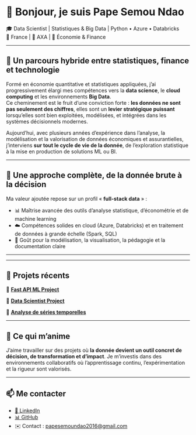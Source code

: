# 👋 Bonjour, je suis Pape Semou Ndao

🎓 Data Scientist | Statistiques & Big Data | Python • Azure • Databricks  
📍 France | 💼 AXA | 🧠 Économie & Finance

---

## 🧠 Un parcours hybride entre statistiques, finance et technologie

Formé en économie quantitative et statistiques appliquées, j’ai progressivement élargi mes compétences vers la **data science**, le **cloud computing** et les environnements **Big Data**.  
Ce cheminement est le fruit d’une conviction forte : **les données ne sont pas seulement des chiffres**, elles sont un **levier stratégique puissant** lorsqu’elles sont bien exploitées, modélisées, et intégrées dans les systèmes décisionnels modernes.

Aujourd’hui, avec plusieurs années d’expérience dans l’analyse, la modélisation et la valorisation de données économiques et assurantielles, j’interviens **sur tout le cycle de vie de la donnée**, de l’exploration statistique à la mise en production de solutions ML ou BI.

---

## 🔧 Une approche complète, de la donnée brute à la décision

Ma valeur ajoutée repose sur un profil « **full-stack data** » :
- 📊 Maîtrise avancée des outils d’analyse statistique, d’économétrie et de machine learning
- ☁️ Compétences solides en cloud (Azure, Databricks) et en traitement de données à grande échelle (Spark, SQL)
- 🧪 Goût pour la modélisation, la visualisation, la pédagogie et la documentation claire

---

---

## 📌 Projets récents

🔹 **[Fast API ML Project](https://github.com/psndao/Fast_api_project)**  


🔹 **[Data Scientist Project](https://github.com/psndao/Data-scientist-project)**  


🔹 **[Analyse de séries temporelles](https://github.com/psndao/serie_temporelle_analysis)**  


---

## 🌱 Ce qui m’anime

J’aime travailler sur des projets où **la donnée devient un outil concret de décision, de transformation et d’impact**. Je m’investis dans des environnements collaboratifs où l’apprentissage continu, l’expérimentation et la rigueur sont valorisés.

---

## 📫 Me contacter

- [💼 LinkedIn](https://www.linkedin.com/in/papesemoundao/)
- [📊 GitHub](https://github.com/psndao)
- ✉️ Contact : papesemoundao2016@gmail.com
